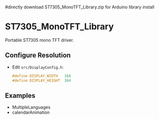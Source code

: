 #directly download    ST7305_MonoTFT_Library.zip for Arduino library install

# ST7305_MonoTFT_Library

Portable ST7305 mono TFT driver.

## Configure Resolution
- Edit `src/DisplayConfig.h`:

  ```c
  #define DISPLAY_WIDTH   168
  #define DISPLAY_HEIGHT  384
  ```

## Examples
- MultipleLanguages
- calendarAnimation
